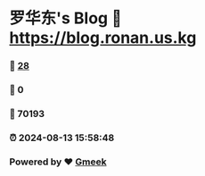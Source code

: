 # 罗华东's Blog :link: https://blog.ronan.us.kg 
### :page_facing_up: [28](https://blog.ronan.us.kg/tag.html) 
### :speech_balloon: 0 
### :hibiscus: 70193 
### :alarm_clock: 2024-08-13 15:58:48 
### Powered by :heart: [Gmeek](https://github.com/Meekdai/Gmeek)
